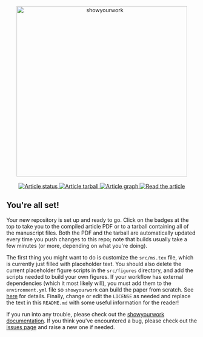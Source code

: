 <p align="center">
<a href="https://github.com/rodluger/showyourwork">
<img width = "450" src="https://raw.githubusercontent.com/rodluger/showyourwork/img/showyourwork.png" alt="showyourwork"/>
</a>
<br>
<br>
<a href="https://github.com/one-datum/paper/actions/workflows/showyourwork.yml">
<img src="https://github.com/one-datum/paper/actions/workflows/showyourwork.yml/badge.svg" alt="Article status"/>
</a>
<a href="https://github.com/one-datum/paper/raw/main-pdf/arxiv.tar.gz">
<img src="https://img.shields.io/badge/article-tarball-blue.svg?style=flat" alt="Article tarball"/>
</a>
<a href="https://github.com/one-datum/paper/raw/main-pdf/dag.pdf">
<img src="https://img.shields.io/badge/article-dag-blue.svg?style=flat" alt="Article graph"/>
</a>
<a href="https://github.com/one-datum/paper/raw/main-pdf/ms.pdf">
<img src="https://img.shields.io/badge/article-pdf-blue.svg?style=flat" alt="Read the article"/>
</a>
</p>

## You're all set!

Your new repository is set up and ready to go. Click on the badges at the top to take you to the compiled article PDF or to a tarball containing all of the manuscript files. Both the PDF and the tarball are automatically updated every time you push changes to this repo; note that builds usually take a few minutes (or more, depending on what you're doing).

The first thing you might want to do is customize the `src/ms.tex` file, which is currently just filled with placeholder text. You should also delete the current placeholder figure scripts in the `src/figures` directory, and add the scripts needed to build your own figures. If your workflow has external dependencies (which it most likely will), you must add them to the `environment.yml` file so `showyourwork` can build the paper from scratch. See [here](https://conda.io/projects/conda/en/latest/user-guide/tasks/manage-environments.html#managing-environments) for details. Finally, change or edit the `LICENSE` as needed and replace the text in this `README.md` with some useful information for the reader!

If you run into any trouble, please check out the [showyourwork documentation](https://showyourwork.readthedocs.io). If you think you've encountered a bug, please check out the [issues page](https://github.com/rodluger/showyourwork/issues) and raise a new one if needed.
